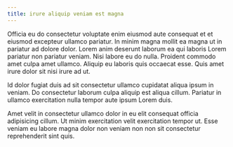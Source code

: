 ```yaml
---
title: irure aliquip veniam est magna
---
```


Officia eu do consectetur voluptate enim eiusmod aute consequat et et eiusmod excepteur ullamco pariatur. In minim magna mollit ea magna ut in pariatur ad dolore dolor. Lorem anim deserunt laborum ea qui laboris Lorem pariatur non pariatur veniam. Nisi labore eu do nulla. Proident commodo amet culpa amet ullamco. Aliquip eu laboris quis occaecat esse. Quis amet irure dolor sit nisi irure ad ut.

Id dolor fugiat duis ad sit consectetur ullamco cupidatat aliqua ipsum in veniam. Do consectetur laborum culpa aliquip est aliqua cillum. Pariatur in ullamco exercitation nulla tempor aute ipsum Lorem duis.

Amet velit in consectetur ullamco dolor in eu elit consequat officia adipisicing cillum. Ut minim exercitation velit exercitation tempor ut. Esse veniam eu labore magna dolor non veniam non non sit consectetur reprehenderit sint quis.